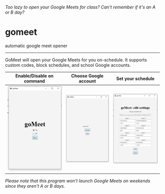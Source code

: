 *Too lazy to open your Google Meets for class? Can't remember if it's an A or B day?*

# gomeet
automatic google meet opener

---

GoMeet will open your Google Meets for you on-schedule. It supports custom codes, block schedules, and school Google accounts.

Enable/Disable on command             |  Choose Google account          |  Set your schedule
:-------------------------:|:-------------------------:|:-------------------------:
![](https://raw.githubusercontent.com/eliizabethzhang/gomeet/main/Screenshots/gomeet_welcome.png)   | ![](https://raw.githubusercontent.com/eliizabethzhang/gomeet/main/Screenshots/gomeet_userselect.png) |  ![](https://raw.githubusercontent.com/eliizabethzhang/gomeet/main/Screenshots/gomeet_editing.png)

*Please note that this program won't launch Google Meets on weekends since they aren't A or B days.*
